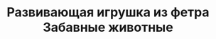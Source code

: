 ---
title: Развивающая игрушка из фетра Забавные животные
description: Купить мягкую развивающую игрушку из фетра Забавные животные в магазине KiddyTrick

layout: product
permalink: /:path

weight: 120

product-name: 'Карточки из фетра "Забавные животные"'
product-desc: 'Мягкие карточки с иллюстрациями животных для малышей. Каждая карточка содержит подвижный элемент для тренировки мелкой моторики и внимания. Животные сшиты из фетра, съемных деталей нет. На карточках установлены люверсы, что позволяет собрать их в виде книжки. Стоимость указана за одну карточку.'

product-video: '<div style="position:relative;height:0;padding-bottom:56.25%"><iframe src="https://www.youtube.com/embed/RfGAorEgvx8" width="640" height="360" frameborder="0" style="position:absolute;width:100%;height:100%;left:0" allowfullscreen></iframe></div>'


product-price: 250

product-year: "от 6 месяцев"
product-size: "17х17 см"
product-time: "2-3 раб.дня"

related:
---